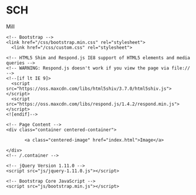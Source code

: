 SCH
===

Mill

<!DOCTYPE html>
<html class="full" lang="en">
  <head>
    <meta charset="utf-8">
    <meta http-equiv="X-UA-Compatible" content="IE=edge">
    <meta name="viewport" content="width=device-width, initial-scale=1">
    <title>Mill House</title>

    <!-- Bootstrap -->
    <link href="/css/bootstrap.min.css" rel="stylesheet">
      <link href="/css/custom.css" rel="stylesheet">

    <!-- HTML5 Shim and Respond.js IE8 support of HTML5 elements and media queries -->
    <!-- WARNING: Respond.js doesn't work if you view the page via file:// -->
    <!--[if lt IE 9]>
      <script src="https://oss.maxcdn.com/libs/html5shiv/3.7.0/html5shiv.js"></script>
      <script src="https://oss.maxcdn.com/libs/respond.js/1.4.2/respond.min.js"></script>
    <![endif]-->
  </head>
  <body>
   <!-- Navigation -->

    <!-- Page Content -->
    <div class="container centered-container">
        
           <a class="centered-image" href="index.html">Image</a>
        
    </div>
    <!-- /.container -->

    <!-- jQuery Version 1.11.0 -->
    <script src="js/jquery-1.11.0.js"></script>

    <!-- Bootstrap Core JavaScript -->
    <script src="js/bootstrap.min.js"></script>

  </body>
</html>
